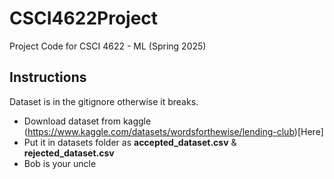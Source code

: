 # CSCI4622Project

Project Code for CSCI 4622 - ML (Spring 2025)

## Instructions

Dataset is in the gitignore otherwise it breaks.

- Download dataset from kaggle (https://www.kaggle.com/datasets/wordsforthewise/lending-club)[Here]
- Put it in datasets folder as **accepted_dataset.csv** & **rejected_dataset.csv**
- Bob is your uncle
